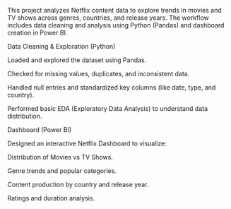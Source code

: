 This project analyzes Netflix content data to explore trends in movies and TV shows across genres, countries, and release years. The workflow includes data cleaning and analysis using Python (Pandas) and dashboard creation in Power BI.

 Data Cleaning & Exploration (Python)

Loaded and explored the dataset using Pandas.

Checked for missing values, duplicates, and inconsistent data.

Handled null entries and standardized key columns (like date, type, and country).

Performed basic EDA (Exploratory Data Analysis) to understand data distribution.

 Dashboard (Power BI)

Designed an interactive Netflix Dashboard to visualize:

Distribution of Movies vs TV Shows.

Genre trends and popular categories.

Content production by country and release year.

Ratings and duration analysis.

